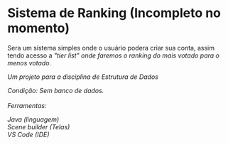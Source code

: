 <h1>Sistema de Ranking (Incompleto no momento)</h1>

<p>Sera um sistema simples onde o usuário podera criar sua conta, assim tendo acesso a <i>"tier list"<i> onde faremos o ranking do mais votado para o menos votado.

Um projeto para a disciplina de Estrutura de Dados
</p>
Condição:
Sem banco de dados.<br>
<br>
Ferramentas:<br>
	
Java (linguagem)<br>
Scene builder (Telas)<br>
VS Code (IDE)<br>